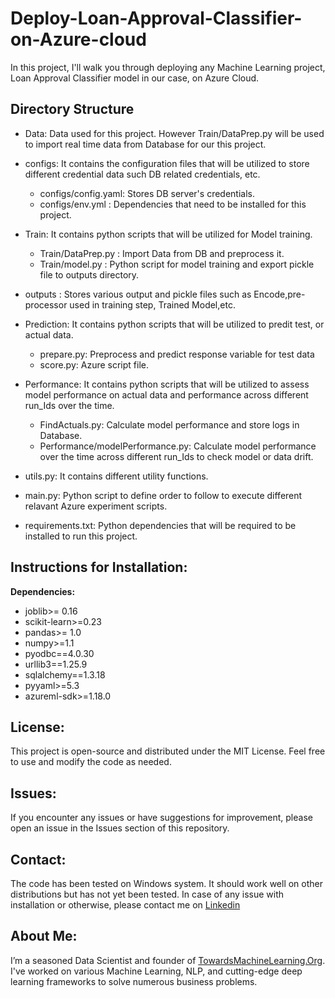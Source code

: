 # Deploy-Loan-Approval-Classifier-on-Azure-cloud

In this project, I'll walk you through deploying any Machine Learning project, Loan Approval Classifier model in our case, on Azure Cloud.

## **Directory Structure**
 * Data: Data used for this project. However Train/DataPrep.py will be used to import real time data from Database for our this project.
 * configs: It contains the configuration files that will be utilized to store different credential data such DB related credentials, etc.
	* configs/config.yaml: Stores DB server's credentials.
 	* configs/env.yml : Dependencies that need to be installed for this project.
 * Train: It contains python scripts that will be utilized for Model training.
 	* Train/DataPrep.py : Import Data from DB and preprocess it.
  	* Train/model.py :  Python script for model training and export pickle file to outputs directory.

* outputs : Stores various output and pickle files such as Encode,pre-processor used in training step, Trained Model,etc.

* Prediction: It contains python scripts that will be utilized to predit test, or actual data.
	* prepare.py: Preprocess and predict response variable for test data
 	* score.py: Azure script file.
* Performance: It contains python scripts that will be utilized to assess model performance on actual data and performance across different run_Ids over the time.
	* FindActuals.py: Calculate model performance and store logs in Database.
 	* Performance/modelPerformance.py: Calculate model performance over the time across different run_Ids to check model or data drift.

* utils.py: It contains different utility functions.
* main.py: Python script to define order to follow to execute different relavant Azure experiment scripts.
* requirements.txt: Python dependencies that will be required to be installed to run this project.

## **Instructions for Installation:**
**Dependencies:**
* joblib>= 0.16
* scikit-learn>=0.23
* pandas>= 1.0
* numpy>=1.1
* pyodbc==4.0.30
* urllib3==1.25.9
* sqlalchemy==1.3.18
* pyyaml>=5.3
* azureml-sdk>=1.18.0

## License:
This project is open-source and distributed under the MIT License. Feel free to use and modify the code as needed.

## Issues:
If you encounter any issues or have suggestions for improvement, please open an issue in the Issues section of this repository.

## Contact:
The code has been tested on Windows system. It should work well on other distributions but has not yet been tested. In case of any issue with installation or otherwise, please contact me on [Linkedin](https://www.linkedin.com/in/praveen-kumar-anwla-49169266/)

## **About Me**:
I’m a seasoned Data Scientist and founder of [TowardsMachineLearning.Org](https://towardsmachinelearning.org/). I've worked on various Machine Learning, NLP, and cutting-edge deep learning frameworks to solve numerous business problems.


